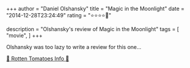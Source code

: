 +++
author = "Daniel Olshansky"
title = "Magic in the Moonlight"
date = "2014-12-28T23:24:49"
rating = "⭐⭐⭐⭐🌟"

description = "Olshansky's review of Magic in the Moonlight"
tags = [
    "movie",
]
+++


Olshansky was too lazy to write a review for this one...

[🍅 Rotten Tomatoes Info 🍅](https://www.rottentomatoes.com//m/magic_in_the_moonlight)